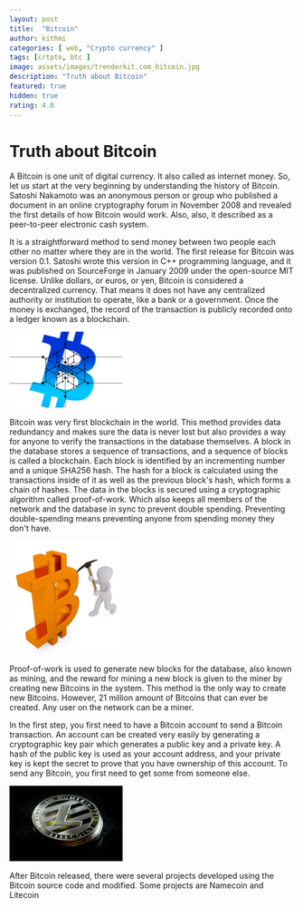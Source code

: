 ```yaml
---
layout: post
title:  "Bitcoin"
author: kithmi
categories: [ web, "Crypto currency" ]
tags: [crtpto, btc ]
image: assets/images/trenderkit.com_bitcoin.jpg
description: "Truth about Bitcoin"
featured: true
hidden: true
rating: 4.0
---
```


# Truth about Bitcoin

A Bitcoin is one unit of digital currency. It also called as internet money. So, let us start at the very beginning by understanding the history of Bitcoin. Satoshi Nakamoto was an anonymous person or group who published a document in an online cryptography forum in November 2008 and revealed the first details of how Bitcoin would work. Also, also, it described as a peer-to-peer electronic cash system.

It is a straightforward method to send money between two people each other no matter where they are in the world. The first release for Bitcoin was version 0.1. Satoshi wrote this version in C++ programming language, and it was published on SourceForge in January 2009 under the open-source MIT license. 
Unlike dollars, or euros, or yen, Bitcoin is considered a decentralized currency. That means it does not have any centralized authority or institution to operate, like a bank or a government. Once the money is exchanged, the record of the transaction is publicly recorded onto a ledger known as a blockchain.

<img src="/assets/images/trenderkit.com_bitblock.png" width="200px">

Bitcoin was very first blockchain in the world. This method provides data redundancy and makes sure the data is never lost but also provides a way for anyone to verify the transactions in the database themselves. 
A block in the database stores a sequence of transactions, and a sequence of blocks is called a blockchain. Each block is identified by an incrementing number and a unique SHA256 hash. The hash for a block is calculated using the transactions inside of it as well as the previous block's hash, which forms a chain of hashes. The data in the blocks is secured using a cryptographic algorithm called proof-of-work. Which also keeps all members of the network and the database in sync to prevent double spending. Preventing double-spending means preventing anyone from spending money they don't have.

<img src="/assets/images/trenderkit.com_bitmin.jpg" width="200px">


Proof-of-work is used to generate new blocks for the database, also known as mining, and the reward for mining a new block is given to the miner by creating new Bitcoins in the system. This method is the only way to create new Bitcoins. However, 21 million amount of Bitcoins that can ever be created. Any user on the network can be a miner.

In the first step, you first need to have a Bitcoin account to send a Bitcoin transaction. An account can be created very easily by generating a cryptographic key pair which generates a public key and a private key. A hash of the public key is used as your account address, and your private key is kept the secret to prove that you have ownership of this account. To send any Bitcoin, you first need to get some from someone else.

<img src="/assets/images/trenderkit.com_litecoin.jpg" width="200px">


After Bitcoin released, there were several projects developed using the Bitcoin source code and modified. Some projects are Namecoin and Litecoin